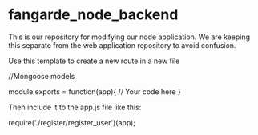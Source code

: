 # fangarde_node_backend
This is our repository for modifying our node application. We are keeping this separate from the web application repository to avoid confusion.


Use this template to create a new route in a new file

//Mongoose models

module.exports =  function(app){
    // Your code here
}

Then include it to the app.js file like this:

require('./register/register_user')(app);